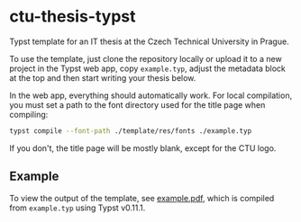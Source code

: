 # ctu-thesis-typst

Typst template for an IT thesis at the Czech Technical University in Prague.

To use the template, just clone the repository locally or upload it to a new project in the Typst web app, copy `example.typ`, adjust the metadata block at the top and then start writing  your thesis below.

In the web app, everything should automatically work. For local compilation, you must set a path to the font directory used for the title page when compiling:

```sh
typst compile --font-path ./template/res/fonts ./example.typ
```

If you don't, the title page will be mostly blank, except for the CTU logo.

## Example

To view the output of the template, see [example.pdf](./example.pdf), which is compiled from `example.typ` using Typst v0.11.1.